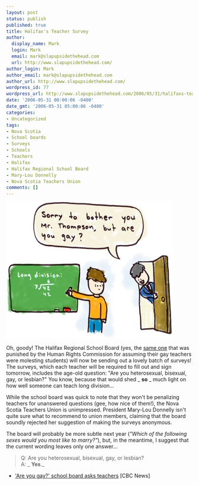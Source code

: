 ```yaml
---
layout: post
status: publish
published: true
title: Halifax's Teacher Survey
author:
  display_name: Mark
  login: Mark
  email: mark@slapupsidethehead.com
  url: http://www.slapupsidethehead.com/
author_login: Mark
author_email: mark@slapupsidethehead.com
author_url: http://www.slapupsidethehead.com/
wordpress_id: 77
wordpress_url: http://www.slapupsidethehead.com/2006/05/31/halifaxs-teacher-survey/
date: '2006-05-31 00:00:06 -0400'
date_gmt: '2006-05-31 05:00:06 -0400'
categories:
- Uncategorized
tags:
- Nova Scotia
- School boards
- Surveys
- Schools
- Teachers
- Halifax
- Halifax Regional School Board
- Mary-Lou Donnelly
- Nova Scotia Teachers Union
comments: []
---
```

![Would you like to take a survey?](/wp-content/media/2006/05/teacher_survey.jpg)

Oh, goody! The Halifax Regional School Board (yes, the [same one](http://www.slapupsidethehead.com/2006/05/gym-teacher-washes-hands/ "What will they do next, I wonder?") that was punished by the Human Rights Commission for assuming their gay teachers were molesting students) will now be sending out a lovely batch of surveys! The surveys, which each teacher will be required to fill out and sign tomorrow, includes the age-old question: "Are you heterosexual, bisexual, gay, or lesbian?" You know, because that would shed _ **so** _ much light on how well someone can teach long division...

While the school board was quick to note that they won't be penalizing teachers for unanswered questions (gee, how nice of them!), the Nova Scotia Teachers Union is unimpressed. President Mary-Lou Donnelly isn't quite sure what to recommend to union members, claiming that the board soundly rejected her suggestion of making the surveys anonymous.

The board will probably be more subtle next year (_"Which of the following sexes would you most like to marry?"_), but, in the meantime, I suggest that the current wording leaves only one answer...

> Q: Are you heterosexual, bisexual, gay, or lesbian?  
> A: _ **Yes**._

- ['Are you gay?' school board asks teachers](http://www.cbc.ca/ns/story/ns-survey20060530.html) [CBC News]
